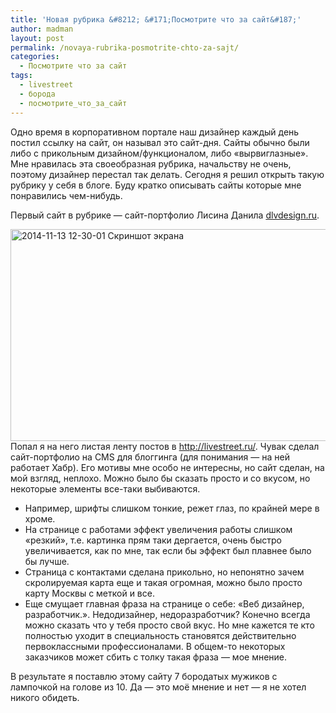 ```yaml
---
title: 'Новая рубрика &#8212; &#171;Посмотрите что за сайт&#187;'
author: madman
layout: post
permalink: /novaya-rubrika-posmotrite-chto-za-sajt/
categories:
  - Посмотрите что за сайт
tags:
  - livestreet
  - борода
  - посмотрите_что_за_сайт
---
```

Одно время в корпоративном портале наш дизайнер каждый день постил ссылку на сайт, он называл это сайт-дня. Сайты обычно были либо с прикольным дизайном/функционалом, либо &#171;вырвиглазные&#187;. Мне нравилась эта своеобразная рубрика, начальству не очень, поэтому дизайнер перестал так делать. Сегодня я решил открыть такую рубрику у себя в блоге. Буду кратко описывать сайты которые мне понравились чем-нибудь.

Первый сайт в рубрике &#8212; сайт-портфолио Лисина Данила <a href="http://dlvdesign.ru" target="_blank">dlvdesign.ru</a>.<!--more-->

<a href="http://doam.ru/wp-content/uploads/2014/11/2014-11-13-12-30-01-Skrinshot-e-krana.png" rel="lightbox[1003]" title="2014-11-13 12-30-01 Скриншот экрана"><img class="aligncenter size-large wp-image-1004" src="http://doam.ru/wp-content/uploads/2014/11/2014-11-13-12-30-01-Skrinshot-e-krana-1024x464.png" alt="2014-11-13 12-30-01 Скриншот экрана" width="750" height="339" /></a>Попал я на него листая ленту постов в http://livestreet.ru/. Чувак сделал сайт-портфолио на CMS для блоггинга (для понимания &#8212; на ней работает Хабр). Его мотивы мне особо не интересны, но сайт сделан, на мой взгляд, неплохо. Можно было бы сказать просто и со вкусом, но некоторые элементы все-таки выбиваются.

  * Например, шрифты слишком тонкие, режет глаз, по крайней мере в хроме.
  * На странице с работами эффект увеличения работы слишком &#171;резкий&#187;, т.е. картинка прям таки дергается, очень быстро увеличивается, как по мне, так если бы эффект был плавнее было бы лучше.
  * Страница с контактами сделана прикольно, но непонятно зачем скролируемая карта еще и такая огромная, можно было просто карту Москвы с меткой и все.
  * Еще смущает главная фраза на странице о себе: &#171;Веб дизайнер, разработчик.&#187;. Недодизайнер, недоразработчик? Конечно всегда можно сказать что у тебя просто свой вкус. Но мне кажется те кто полностью уходит в специальность становятся действительно первоклассными профессионалами. В общем-то некоторых заказчиков может сбить с толку такая фраза &#8212; мое мнение.

В результате я поставлю этому сайту 7 бородатых мужиков с лампочкой на голове из 10. Да &#8212; это моё мнение и нет &#8212; я не хотел никого обидеть.
